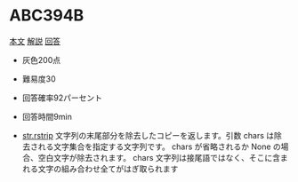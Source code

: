 # ABC394B <!-- markdownlint-capture -->

[本文](https://atcoder.jp/contests/abc394/tasks/abc394_b)
[解説](https://atcoder.jp/contests/abc394/editorial/12278)
[回答](https://atcoder.jp/contests/abc394/submissions/63193897)

- 灰色200点
- 難易度30
- 回答確率92パーセント
- 回答時間9min


- [str.rstrip](https://docs.python.org/ja/3/library/stdtypes.html#str.rstrip)
    文字列の末尾部分を除去したコピーを返します。引数 chars は除去される文字集合を指定する文字列です。 chars が省略されるか None の場合、空白文字が除去されます。 chars 文字列は接尾語ではなく、そこに含まれる文字の組み合わせ全てがはぎ取られます
